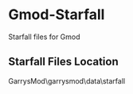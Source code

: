 # Gmod-Starfall
Starfall files for Gmod

## Starfall Files Location
GarrysMod\garrysmod\data\starfall
